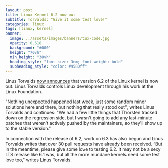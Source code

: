 ```yaml
---
layout: post
title: Linux Kernel 6.2 now out
subtitle: Torvalds: "Give it some test love!"
categories: linux
tags: [linux, kernel]
banner:
  image: ../assets/images/banners/tux-code.jpg
  opacity: 0.618
  background: "#000"
  height: "70vh"
  min_height: "38vh"
  heading_style: "font-size: 3em; font-weight: bold"
  subheading_style: "color: #9580ff"
---
```

Linus Torvalds [now announces](https://lkml.iu.edu/hypermail/linux/kernel/2302.2/03207.html) that version 6.2 of the Linux kernel is now out. Linus Torvalds controls Linux development through his work at the Linux Foundation.

"Nothing unexpected happened last week, just some random minor solutions here and there, but nothing that really stood out", writes Linus Torvalds and continues:
"We had a few little things that Thorsten tracked down on the regression side, but I wasn't going to add any last-minute patches that weren't actively pushed by the maintainers, so they'll show up to the stable version."

In connection with the release of 6.2, work on 6.3 has also begun and Linus Torvalds writes that over 30 pull requests have already been received.
“But in the meantime, please give some love to testing 6.2. It may not be a sexy LTS release like 6.1 was, but all the more mundane kernels need some test love too," writes Linus Torvalds.


